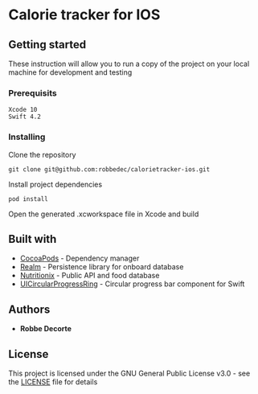 # Calorie tracker for IOS
## Getting started

These instruction will allow you to run a copy of the project on your local machine for development and testing

### Prerequisits

```
Xcode 10
Swift 4.2
```

### Installing

Clone the repository

```
git clone git@github.com:robbedec/calorietracker-ios.git
```

Install project dependencies

```
pod install
```

Open the generated .xcworkspace file in Xcode and build

## Built with

* [CocoaPods](https://cocoapods.org/) - Dependency manager
* [Realm](https://realm.io/) - Persistence library for onboard database
* [Nutritionix](https://www.nutritionix.com/) - Public API and food database
* [UICircularProgressRing](https://github.com/luispadron/UICircularProgressRing) - Circular progress bar component for Swift

## Authors

* **Robbe Decorte**

## License

This project is licensed under the GNU General Public License v3.0 - see the [LICENSE](LICENSE) file for details
